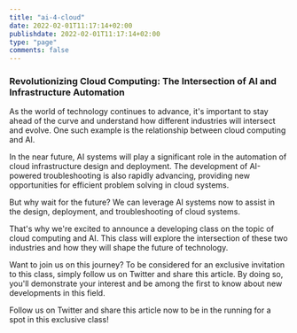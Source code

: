 ```yaml
---
title: "ai-4-cloud"
date: 2022-02-01T11:17:14+02:00
publishdate: 2022-02-01T11:17:14+02:00
type: "page"
comments: false
---
```



### Revolutionizing Cloud Computing: The Intersection of AI and Infrastructure Automation

As the world of technology continues to advance, it's important to stay ahead of the curve and understand how different industries will intersect and evolve. One such example is the relationship between cloud computing and AI.

In the near future, AI systems will play a significant role in the automation of cloud infrastructure design and deployment. The development of AI-powered troubleshooting is also rapidly advancing, providing new opportunities for efficient problem solving in cloud systems.

But why wait for the future? We can leverage AI systems now to assist in the design, deployment, and troubleshooting of cloud systems. 

That's why we're excited to announce a developing class on the topic of cloud computing and AI. This class will explore the intersection of these two industries and how they will shape the future of technology.

Want to join us on this journey? To be considered for an exclusive invitation to this class, simply follow us on Twitter and share this article. By doing so, you'll demonstrate your interest and be among the first to know about new developments in this field.

Follow us on Twitter and share this article now to be in the running for a spot in this exclusive class!

